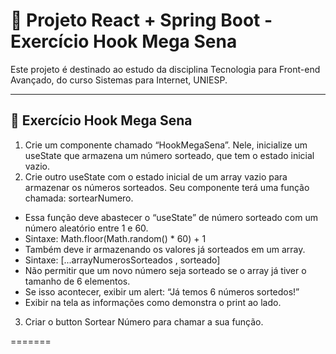 # 📘 Projeto React + Spring Boot - Exercício Hook Mega Sena

Este projeto é destinado ao estudo da disciplina Tecnologia para Front-end Avançado, do curso Sistemas para Internet, UNIESP. 

---

## 🎯 Exercício Hook Mega Sena
1. Crie um componente chamado “HookMegaSena”. Nele, inicialize um useState que armazena um número sorteado, que tem o estado inicial vazio.
2. Crie outro useState com o estado inicial de um array vazio para armazenar os números sorteados. Seu componente terá uma função chamada: sortearNumero.
- Essa função deve abastecer o “useState” de número sorteado com um número aleatório entre 1 e 60.
- Sintaxe: Math.floor(Math.random() * 60) + 1
- Também deve ir armazenando os valores já sorteados em um array.
- Sintaxe: [...arrayNumerosSorteados , sorteado]
- Não permitir que um novo número seja sorteado se o array já tiver o tamanho de 6 elementos.
- Se isso acontecer, exibir um alert: “Já temos 6 números sortedos!”
- Exibir na tela as informações como demonstra o print ao lado.
3. Criar o button Sortear Número para chamar a sua função.

=======
